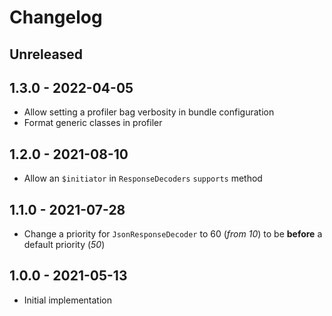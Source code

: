 # Changelog

<!-- There should always be "Unreleased" section at the beginning. -->

## Unreleased

## 1.3.0 - 2022-04-05
- Allow setting a profiler bag verbosity in bundle configuration
- Format generic classes in profiler

## 1.2.0 - 2021-08-10
- Allow an `$initiator` in `ResponseDecoders` `supports` method

## 1.1.0 - 2021-07-28
- Change a priority for `JsonResponseDecoder` to 60 (_from 10_) to be **before** a default priority (_50_) 

## 1.0.0 - 2021-05-13
- Initial implementation
